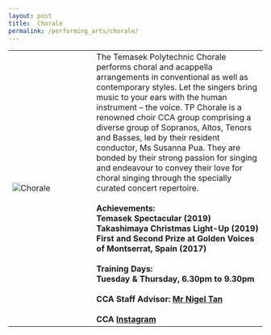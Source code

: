 ```yaml
---
layout: post
title:  Chorale
permalink: /performing_arts/chorale/
---
```


<div>
<table>
    <tr>
        <td style="width:33%"><image src="{{site.baseurl}}/images/CCA_chorale.jpg" style="display:block;margin-left:auto;margin-right:auto;" alt="Chorale"></image></td>
        <td>
        The Temasek Polytechnic Chorale performs choral and acappella arrangements in conventional as well as contemporary styles. Let the singers bring music to your ears with the human instrument – the voice. TP Chorale is a renowned choir CCA group comprising a diverse group of Sopranos, Altos, Tenors and Basses, led by their resident conductor, Ms Susanna Pua. They are bonded by their strong passion for singing and endeavour to convey their love for choral singing through the specially curated concert repertoire.
        <br><br>
        <b>Achievements:<b><br>
        Temasek Spectacular (2019)<br>
        Takashimaya Christmas Light-Up (2019)<br>
        First and Second Prize at Golden Voices of Montserrat, Spain (2017)
        <br><br>
        <b>Training Days:</b><br>
        Tuesday & Thursday, 6.30pm to 9.30pm
        <br><br>
        <b>CCA Staff Advisor:</b> <a href="nigeltan@tp.edu.sg">Mr Nigel Tan</a>
        <br><br>
        CCA <a href="https://www.instagram.com/tpchorale">Instagram</a>
        </td>
    </tr>
</table>
</div>
